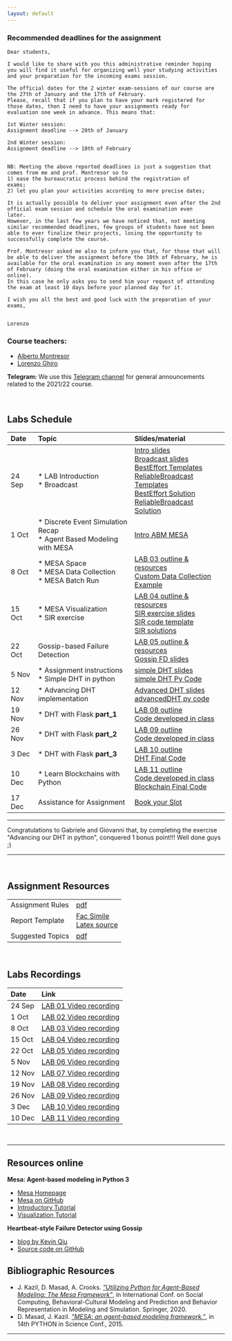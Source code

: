 ```yaml
---
layout: default
---
```


### Recommended deadlines for the assignment


    Dear students,

    I would like to share with you this administrative reminder hoping
    you will find it useful for organizing well your studying activities
    and your preparation for the incoming exams session.

    The official dates for the 2 winter exam-sessions of our course are
    the 27th of January and the 17th of February.
    Please, recall that if you plan to have your mark registered for
    those dates, then I need to have your assignments ready for
    evaluation one week in advance. This means that:

    1st Winter session:
    Assignment deadline --> 20th of January

    2nd Winter session:
    Assignment deadline --> 10th of February


    NB: Meeting the above reported deadlines is just a suggestion that
    comes from me and prof. Montresor so to
    1) ease the bureaucratic process behind the registration of
    exams;
    2) let you plan your activities according to more precise dates;

    It is actually possible to deliver your assignment even after the 2nd
    official exam session and schedule the oral examination even
    later.
    However, in the last few years we have noticed that, not meeting
    similar recommended deadlines, few groups of students have not been
    able to ever finalize their projects, losing the opportunity to
    successfully complete the course.

    Prof. Montresor asked me also to inform you that, for those that will
    be able to deliver the assignment before the 10th of February, he is
    available for the oral examination in any moment even after the 17th
    of February (doing the oral examination either in his office or
    online).
    In this case he only asks you to send him your request of attending
    the exam at least 10 days before your planned day for it.

    I wish you all the best and good luck with the preparation of your
    exams,


    Lorenzo

<!--
## Timetable 1st semester 2021/2022

***

When: ***Friday 11.30am - 13.30am***

Where: ***ROOM A221***   &nbsp; <a href="https://meet.google.com/zbs-udrn-rtt">
  also on Google Meet
<img src="./assets/images/gmeet.png" alt="Link to Google Meet" width="40"/>
</a>

also [online on Google Meet](https://meet.google.com/zbs-udrn-rtt)
  [![image alt text](./assets/images/gmeet.png)](www.google.com)


***
-->


### Course teachers:

*   [Alberto Montresor](http://cricca.disi.unitn.it/montresor/)
*   [Lorenzo Ghiro](https://ans.disi.unitn.it/~ghiro/)

**Telegram:** We use this [Telegram channel](https://t.me/joinchat/-AzoD7LEX04zNTk0) for general
announcements related to the 2021/22 course.

<br>

## Labs Schedule 

| Date        | Topic                                 | Slides/material                                         |
|:------------|:--------------------------------------|:--------------------------------------------------------|
| 24 Sep      | * LAB Introduction <br> * Broadcast   | [Intro slides](./assets/slides/labINTRODUCTION.pdf) <br> [Broadcast slides](./assets/slides/labBROADCAST.pdf) <br> [BestEffort Templates](./assets/resources/BEBtemplate.zip) <br> [ReliableBroadcast Templates](./assets/resources/RELbroadcastTEMPLATE.zip) <br> [BestEffort Solution](./assets/resources/BEBsolution.zip)  <br>  [ReliableBroadcast Solution](./assets/resources/RELbroadcastSOLUTION.zip)  |
| 1 Oct       | * Discrete Event Simulation Recap <br> * Agent Based Modeling with MESA  | [Intro ABM MESA](./assets/slides/labMESA.pdf)|
| 8 Oct       | * MESA Space <br> * MESA Data Collection <br> * MESA Batch Run    | [LAB 03 outline & resources](https://docs.google.com/document/d/1PFSXFpKD6nUHxle0SkOAL1ucmtSxxNU1lkm_oD1HYKM/edit?usp=sharing) <br> [Custom Data Collection Example](./assets/resources/customDataCollection.zip)|
| 15 Oct | * MESA Visualization <br> * SIR exercise | [LAB 04 outline & resources](https://docs.google.com/document/d/1j9HfSnwEcLQ8y_jL-hjkoHP4RAEJOjF8KhloPHCeHco/edit?usp=sharing) <br> [SIR exercise slides](./assets/slides/labSIRwithMESA.pdf) <br> [SIR code template](./assets/resources/SIRprovidedCode.zip)  <br> [SIR solutions](./assets/resources/SIRsolutions.zip)|
| 22 Oct | Gossip-based Failure Detection  | [LAB 05 outline & resources](https://docs.google.com/document/d/1g4udgIgTUdcy3LLQirqvIeZ2tblZNzLxngqM9wcCWag/edit?usp=sharing) <br> [Gossip FD slides](./assets/slides/labGossipFailureDetection.pdf)|
| 5 Nov  | * Assignment instructions <br> * Simple DHT in python  | [simple DHT slides](./assets/slides/labDHTsimple.pdf)  <br> [simple DHT Py Code](./assets/resources/simpleDHT.py)|
| 12 Nov | * Advancing DHT implementation | [Advanced DHT slides](./assets/slides/labAdvancingDHT.pdf)  <br> [advancedDHT py code](./assets/resources/advancedDHT.zip) |
| 19 Nov | * DHT with Flask **part_1** | [LAB 08 outline](./assets/resources/lab08outline.pdf) <br> [Code developed in class](./assets/resources/lab08code.zip)|
| 26 Nov | * DHT with Flask **part_2** | [LAB 09 outline](./assets/resources/lab09outline.pdf) <br> [Code developed in class](./assets/resources/lab09code.zip)|
| 3 Dec | * DHT with Flask **part_3**  | [LAB 10 outline](./assets/resources/lab10outline.pdf) <br> [DHT Final Code](./assets/resources/FinalDHT.zip)|
| 10 Dec | * Learn Blockchains with Python  | [LAB 11 outline](./assets/resources/lab11outline.pdf) <br> [Code developed in class](./assets/resources/lab11code.zip) <br> [Blockchain Final Code](./assets/resources/blockchainWithMQTT.zip)|
| 17 Dec | Assistance for Assignment        | [Book your Slot](https://docs.google.com/spreadsheets/d/1t0yFKOrAQGA3UwLKnN4Ofk-vxZWAlA32Gism4h6I6rI/edit?usp=sharing) |

***

Congratulations to Gabriele and Giovanni that, by completing the exercise "Advancing our DHT in python",
conquered 1 bonus point!!! Well done guys ;)

***

<br>

## Assignment Resources

|                     |                                                |
|:------------|:-------------------------------------------------------|
| Assignment Rules    | [pdf](./assets/assignment/assignmentRules.pdf) |
| Report Template     | [Fac Simile](./assets/assignment/reportTemplate.pdf) <br> [Latex source](./assets/assignment/reportTemplate.zip) |
| Suggested Topics    | [pdf](./assets/assignment/topicsAssignment.pdf) |


<br>

## Labs Recordings

| Date        | Link                                         |
|:------------|:---------------------------------------------|
| 24 Sep      | [LAB 01 Video recording](https://drive.google.com/file/d/19WWv7unQ6jymklnVb-a7sR51mNO3vjkz/view?usp=sharing)|
| 1 Oct       | [LAB 02 Video recording](https://drive.google.com/file/d/1V1_y9X9K6JwWfaCQJq3EJpaM9mRpQS61/view?usp=sharing)|
| 8 Oct       | [LAB 03 Video recording](https://drive.google.com/file/d/1I1Ydw_ECHKJq-PoL0SL2UcuuJxzGqJhO/view?usp=sharing)|
| 15 Oct      | [LAB 04 Video recording](https://drive.google.com/file/d/1tXFYeD7I4SeMgps743uoLPn1izxxrBGy/view?usp=sharing)|
| 22 Oct      | [LAB 05 Video recording](https://drive.google.com/file/d/1qDS3oss0dL047afpnuPlDPCRTXnsjibp/view?usp=sharing)|
| 5 Nov       | [LAB 06 Video recording](https://drive.google.com/file/d/1HCx4FTnMoWhystRff7OPLK65EU7Oe4NO/view?usp=sharing)|
| 12 Nov      | [LAB 07 Video recording](https://drive.google.com/file/d/1nUOOyuyyHeqWJO8exCvbHQkqzDxZ3dbo/view?usp=sharing)|
| 19 Nov      | [LAB 08 Video recording](https://drive.google.com/file/d/1pf_M1cNM-0p666uILMaaiiplVxgC0J8U/view?usp=sharing)|   
| 26 Nov      | [LAB 09 Video recording](https://drive.google.com/file/d/1wVt3Qg17HotD3tBjqIwO6NyZeEnf3wBe/view?usp=sharing)|
| 3 Dec       | [LAB 10 Video recording](https://drive.google.com/file/d/11EI9oTtE0Qz8jiYqeVt_AxseISHqor-1/view?usp=sharing)|
| 10 Dec      | [LAB 11 Video recording](https://drive.google.com/file/d/1vWzf98qoeIBpBZcR848YtWH-k1nHai4j/view?usp=sharing)| 

<br>

***
## Resources online

**Mesa: Agent-based modeling in Python 3**
- [Mesa Homepage](https://mesa.readthedocs.io/en/stable)
- [Mesa on GitHub](https://github.com/projectmesa/mesa)
- [Introductory Tutorial](https://mesa.readthedocs.io/en/stable/tutorials/intro_tutorial.html)
- [Visualization Tutorial](https://mesa.readthedocs.io/en/stable/tutorials/adv_tutorial.html)

**Heartbeat-style Failure Detector using Gossip**
- [blog by Kevin Qiu](https://blog.idempotent.ca/2018/08/21/heartbeat-style-failure-detector-using-gossip)
- [Source code on GitHub](https://github.com/kevinjqiu/failure_detector)

## Bibliographic Resources

- J. Kazil, D. Masad, A. Crooks. [*"Utilizing Python for Agent-Based Modeling: The Mesa Framework"*](https://link.springer.com/chapter/10.1007/978-3-030-61255-9_30), in
 International Conf. on Social Computing, Behavioral-Cultural Modeling and Prediction and Behavior Representation in Modeling and Simulation. Springer, 2020.
- D. Masad, J. Kazil. [*"MESA: an agent-based modeling framework."*](https://conference.scipy.org/proceedings/scipy2015/pdfs/jacqueline_kazil.pdf), in 14th PYTHON in Science Conf., 2015.

***


<!--Text can be **bold**, _italic_, or ~~strikethrough~~.

[Link to another page](./another-page.html).

There should be whitespace between paragraphs.

There should be whitespace between paragraphs. We recommend including a README, or a file with information about your project.

# Header 1

This is a normal paragraph following a header. GitHub is a code hosting platform for version control and collaboration. It lets you and others work together on projects from anywhere.

## Header 2

> This is a blockquote following a header.
>
> When something is important enough, you do it even if the odds are not in your favor.

### Header 3

```js
// Javascript code with syntax highlighting.
var fun = function lang(l) {
  dateformat.i18n = require('./lang/' + l)
  return true;
}
```

```ruby
# Ruby code with syntax highlighting
GitHubPages::Dependencies.gems.each do |gem, version|
  s.add_dependency(gem, "= #{version}")
end
```

#### Header 4

*   This is an unordered list following a header.
*   This is an unordered list following a header.
*   This is an unordered list following a header.

##### Header 5

1.  This is an ordered list following a header.
2.  This is an ordered list following a header.
3.  This is an ordered list following a header.

###### Header 6

| head1        | head two          | three |
|:-------------|:------------------|:------|
| ok           | good swedish fish | nice  |
| out of stock | good and plenty   | nice  |
| ok           | good `oreos`      | hmm   |
| ok           | good `zoute` drop | yumm  |

### There's a horizontal rule below this.

* * *

### Here is an unordered list:

*   Item foo
*   Item bar
*   Item baz
*   Item zip

### And an ordered list:

1.  Item one
1.  Item two
1.  Item three
1.  Item four

### And a nested list:

- level 1 item
  - level 2 item
  - level 2 item
    - level 3 item
    - level 3 item
- level 1 item
  - level 2 item
  - level 2 item
  - level 2 item
- level 1 item
  - level 2 item
  - level 2 item
- level 1 item

### Small image

![Octocat](https://github.githubassets.com/images/icons/emoji/octocat.png)

### Large image

![Branching](https://guides.github.com/activities/hello-world/branching.png)


### Definition lists can be used with HTML syntax.

<dl>
<dt>Name</dt>
<dd>Godzilla</dd>
<dt>Born</dt>
<dd>1952</dd>
<dt>Birthplace</dt>
<dd>Japan</dd>
<dt>Color</dt>
<dd>Green</dd>
</dl>

```
Long, single-line code blocks should not wrap. They should horizontally scroll if they are too long. This line should be long enough to demonstrate this.
```

```
The final element.
```
-->
